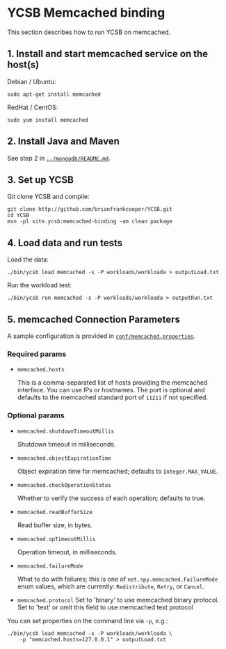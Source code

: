 <!--
Copyright (c) 2015 YCSB contributors. All rights reserved.

Licensed under the Apache License, Version 2.0 (the "License"); you
may not use this file except in compliance with the License. You
may obtain a copy of the License at

http://www.apache.org/licenses/LICENSE-2.0

Unless required by applicable law or agreed to in writing, software
distributed under the License is distributed on an "AS IS" BASIS,
WITHOUT WARRANTIES OR CONDITIONS OF ANY KIND, either express or
implied. See the License for the specific language governing
permissions and limitations under the License. See accompanying
LICENSE file.
-->

# YCSB Memcached binding

This section describes how to run YCSB on memcached.

## 1. Install and start memcached service on the host(s)

Debian / Ubuntu:

    sudo apt-get install memcached

RedHat / CentOS:

    sudo yum install memcached

## 2. Install Java and Maven

See step 2 in [`../mongodb/README.md`](../mongodb/README.md).

## 3. Set up YCSB

Git clone YCSB and compile:

    git clone http://github.com/brianfrankcooper/YCSB.git
    cd YCSB
    mvn -pl site.ycsb:memcached-binding -am clean package

## 4. Load data and run tests

Load the data:

    ./bin/ycsb load memcached -s -P workloads/workloada > outputLoad.txt

Run the workload test:

    ./bin/ycsb run memcached -s -P workloads/workloada > outputRun.txt

## 5. memcached Connection Parameters

A sample configuration is provided in
[`conf/memcached.properties`](conf/memcached.properties).

### Required params

- `memcached.hosts`

  This is a comma-separated list of hosts providing the memcached interface.
  You can use IPs or hostnames. The port is optional and defaults to the
  memcached standard port of `11211` if not specified.

### Optional params

- `memcached.shutdownTimeoutMillis`

  Shutdown timeout in milliseconds.

- `memcached.objectExpirationTime`

  Object expiration time for memcached; defaults to `Integer.MAX_VALUE`.

- `memcached.checkOperationStatus`

  Whether to verify the success of each operation; defaults to true.

- `memcached.readBufferSize`

  Read buffer size, in bytes.

- `memcached.opTimeoutMillis`

  Operation timeout, in milliseconds.

- `memcached.failureMode`

  What to do with failures; this is one of `net.spy.memcached.FailureMode` enum
  values, which are currently: `Redistribute`, `Retry`, or `Cancel`.

- `memcached.protocol`
  Set to 'binary' to use memcached binary protocol. Set to 'text' or omit this field
  to use memcached text protocol

You can set properties on the command line via `-p`, e.g.:

    ./bin/ycsb load memcached -s -P workloads/workloada \
        -p "memcached.hosts=127.0.0.1" > outputLoad.txt
